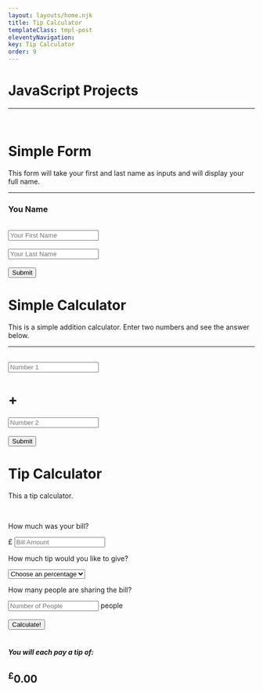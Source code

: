```yaml
---
layout: layouts/home.njk
title: Tip Calculator
templateClass: tmpl-post
eleventyNavigation:
key: Tip Calculator
order: 9
---
```


<div class="container">
<div class="text-center">
    <h1>JavaScript Projects</h1>
    <hr>
    <br>
  </div>
<div class="row">
<div class="col-md-4">

<form class="form-control form-signin">
<h1>Simple Form</h1>
<p>This form will take your first and last name as inputs and will display your full name.</p>
<hr>
<h3 id="userName">You Name</h3>
<br>
<input name="firstName" id="firstName" type="text" placeholder="Your First Name">
<br>
<br>
<input name="lastName" id="lastName" type="text" placeholder="Your Last Name">
<br>
<br>
<button class="btn" type="button" id="name-btn" >Submit</button>
</form>

</div>
<div class="col-md-4">

<form class="form-control form-signin">
<h1>Simple Calculator</h1>
<p>This is a simple addition calculator. Enter two numbers and see the answer below.</p>
<hr>
<br>
<input name="num1" id="num1" type="number" placeholder="Number 1">
<h1>+</h1>
<input name="num2" id="num2" type="number" placeholder="Number 2">
<br>
<br>
<button class="btn" type="button" id="calc-btn">Submit</button>
<h1 id="answer"></h1>
</form>

</div>
<div class="col-md-4">
<form class="form-control form-signin">
     <h1>Tip Calculator</h1>
     <p>This a tip calculator.</p>
     <br>
      <p>How much was your bill?
        <p>
          £ <input id="billamt" type="text" placeholder="Bill Amount">
          <p>How much tip would you like to give?
            <p>
              <select id="serviceQual">
            <option disabled selected value="0">Choose an percentage</option>
            <option value="0.05">5&#37;</option>
            <option value="0.1">10&#37;</option>
            <option value="0.15">15&#37;</option>
            <option value="0.2">20&#37;</option>
            <option value="0.3">30&#37;</option>
            <option value="0.4">40&#37;</option>
            <option value="0.5">50&#37;</option>
        </select>
    <br>
    <p>How many people are sharing the bill?</p>
    <input id="peopleamt" type="text" placeholder="Number of People"> people
    <br>
    <br>
    <button class="btn" type="button" id="calculate">Calculate!</button>
  <!--calculator end-->
  <br>
  <br>
  <div id="totalTip">
  <h5 id="each">You will each pay a tip of:</h5>
    <h2><sup>£</sup><span id="tip">0.00</span> </h2>
  </div>
  <!--totalTip end-->
</form>

</div>
</div>
</div>
</div>

<script src="/js/tip-calc.js"></script>
